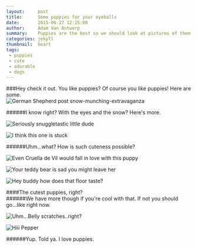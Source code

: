 ```yaml
---
layout:     post
title:      Some puppies for your eyeballs
date:       2015-06-27 12:25:00
author:     Adam Van Antwerp
summary:    Puppies are the best so we should look at pictures of them.
categories: jekyll
thumbnail:  heart
tags:
 - puppies
 - cute
 - adorable
 - dogs
---
```


###Hey check it out.  You like puppies? Of course you like puppies!  Here are some.  
![German Shepherd post snow-munching-extravaganza](http://i.imgur.com/x4odPpE.jpg)  

######I know right? With the eyes and the snow?  Here's more.

![Seriously snuggletastic little dude](http://i.imgur.com/GN5PCXR.jpg)  

![I think this one is stuck](http://i.imgur.com/w4DdK9n.jpg)   

######Uhm...what?  How is such cuteness possible?   

![Even Cruella de Vil would fall in love with this puppy](http://i.imgur.com/ip3qRwE.jpg)   

![Your teddy bear is sad you might leave her](http://i.imgur.com/3KHAAjx.jpg)   

![Hey buddy how does that floor taste?](http://i.imgur.com/c5RW8j1.jpg)   

####The cutest puppies, right?  
######We have more though if you're cool with that.  If not you should go...like right now.   

![Uhm...Belly scratches..right?](http://i.imgur.com/kSPMK6d.jpg)   


![Hiii Pepper](http://i.imgur.com/vYtOa1Z.jpg)

######Yup.  Told ya.  I love puppies.
